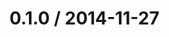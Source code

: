 <!--remark setext-->

<!--lint disable no-multiple-toplevel-headings-->

0.1.0 / 2014-11-27
==================
